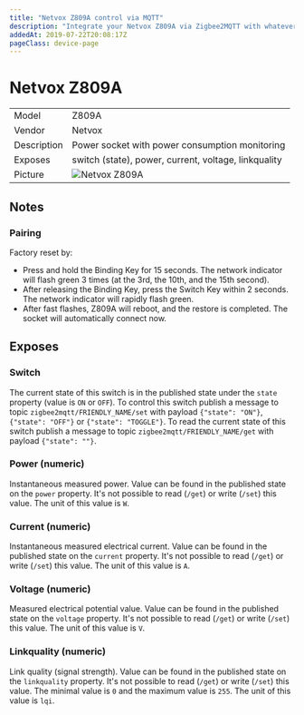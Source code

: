 ```yaml
---
title: "Netvox Z809A control via MQTT"
description: "Integrate your Netvox Z809A via Zigbee2MQTT with whatever smart home infrastructure you are using without the vendors bridge or gateway."
addedAt: 2019-07-22T20:08:17Z
pageClass: device-page
---
```


<!-- !!!! -->
<!-- ATTENTION: This file is auto-generated through docgen! -->
<!-- You can only edit the "Notes"-Section between the two comment lines "Notes BEGIN" and "Notes END". -->
<!-- Do not use h1 or h2 heading within "## Notes"-Section. -->
<!-- !!!! -->

# Netvox Z809A

|     |     |
|-----|-----|
| Model | Z809A  |
| Vendor  | Netvox  |
| Description | Power socket with power consumption monitoring |
| Exposes | switch (state), power, current, voltage, linkquality |
| Picture | ![Netvox Z809A](https://www.zigbee2mqtt.io/images/devices/Z809A.jpg) |


<!-- Notes BEGIN: You can edit here. Add "## Notes" headline if not already present. -->
## Notes


### Pairing
Factory reset by:
- Press and hold the Binding Key for 15 seconds. The network indicator will flash green 3 times
(at the 3rd, the 10th, and the 15th second).
- After releasing the Binding Key, press the Switch Key within 2 seconds. The network indicator
will rapidly flash green.
- After fast flashes, Z809A will reboot, and the restore is completed. The socket will automatically connect now.
<!-- Notes END: Do not edit below this line -->


## Exposes

### Switch 
The current state of this switch is in the published state under the `state` property (value is `ON` or `OFF`).
To control this switch publish a message to topic `zigbee2mqtt/FRIENDLY_NAME/set` with payload `{"state": "ON"}`, `{"state": "OFF"}` or `{"state": "TOGGLE"}`.
To read the current state of this switch publish a message to topic `zigbee2mqtt/FRIENDLY_NAME/get` with payload `{"state": ""}`.

### Power (numeric)
Instantaneous measured power.
Value can be found in the published state on the `power` property.
It's not possible to read (`/get`) or write (`/set`) this value.
The unit of this value is `W`.

### Current (numeric)
Instantaneous measured electrical current.
Value can be found in the published state on the `current` property.
It's not possible to read (`/get`) or write (`/set`) this value.
The unit of this value is `A`.

### Voltage (numeric)
Measured electrical potential value.
Value can be found in the published state on the `voltage` property.
It's not possible to read (`/get`) or write (`/set`) this value.
The unit of this value is `V`.

### Linkquality (numeric)
Link quality (signal strength).
Value can be found in the published state on the `linkquality` property.
It's not possible to read (`/get`) or write (`/set`) this value.
The minimal value is `0` and the maximum value is `255`.
The unit of this value is `lqi`.

